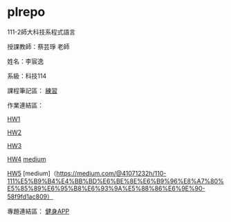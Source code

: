 # plrepo

111-2師大科技系程式語言

授課教師：蔡芸琤 老師

姓名：李宸逸

系級：科技114

課程筆記區：
[練習](https://github.com/aegsgrsg13555/plrepo/blob/main/task3.ipynb)

作業連結區：

[HW1](https://github.com/aegsgrsg13555/plrepo/blob/main/task1.ipynb)

[HW2](https://github.com/aegsgrsg13555/plrepo/blob/main/Untitled1.ipynb)

[HW3](https://github.com/aegsgrsg13555/plrepo/blob/main/HW3.ipynb)

[HW4](https://github.com/aegsgrsg13555/plrepo/blob/main/HW4.ipynb)
[medium](https://medium.com/@41071232h/%E5%90%84%E5%B9%B4%E5%BA%A6%E9%9F%B3%E6%A8%82%E8%A1%A8%E7%8F%BE%E6%95%B8%E6%93%9A%E5%88%86%E6%9E%90-3fe1a33cea5a)

[HW5](https://github.com/aegsgrsg13555/plrepo/blob/main/HW5.ipynb)
[medium]（https://medium.com/@41071232h/110-111%E5%B9%B4%E4%BB%BD%E6%BE%8E%E6%B9%96%E8%A7%80%E5%85%89%E6%95%B8%E6%93%9A%E5%88%86%E6%9E%90-58f9fd1ac809）

專題連結區：
[健身APP](https://docs.google.com/presentation/d/114dnHpPdz7DAhRkNZ8LUskUZGcrh9dKK-yjxK3hZEvM/edit#slide=id.p)
